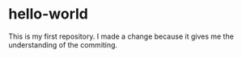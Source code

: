 # hello-world
This is my first repository.
I made a change because it gives me the understanding of the commiting.
